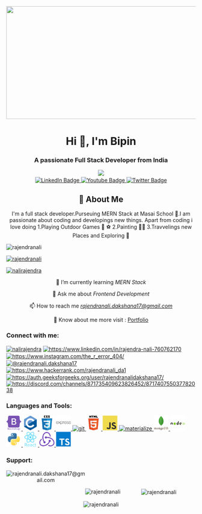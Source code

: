 <div align="center">
  <img src="https://media.giphy.com/media/dWesBcTLavkZuG35MI/giphy.gif" width="600" height="300"/>
</div>


<h1 align="center" margin="50px">Hi 👋, I'm Bipin</h1><div id="header" align="center">
 

<h3 align="center">A passionate Full Stack Developer from India</h3>
   <img src="https://media.giphy.com/media/M9gbBd9nbDrOTu1Mqx/giphy.gif" width="100"/>
 
<div id="badges">
  
  <a href="https://www.linkedin.com/in/rajendra-nali-760762170">
    <img src="https://img.shields.io/badge/LinkedIn-blue?style=for-the-badge&logo=linkedin&logoColor=white" alt="LinkedIn Badge"/>
  </a>
  <a href="https://www.instagram.com/the_r_error_404/">
    <img src="https://cdn-icons-png.flaticon.com/512/174/174855.png" height="30px" width="30px" alt="Youtube Badge"/>
  </a>
  <a href="https://twitter.com/NaliRajendra?t=KFU-z_X22Xfy3EQrrIv9xA&s=09">
    <img src="https://img.shields.io/badge/Twitter-blue?style=for-the-badge&logo=twitter&logoColor=white" alt="Twitter Badge"/>
  </a>
</div>
  
 ## 🚀 About Me
I'm a full stack developer.Purseuing MERN Stack at Masai School 🏢.I am passionate about coding and developings new things.
Apart from coding i love doing 
  1.Playing Outdoor Games 🏏 ⚽ 2.Painting 🎨🎨 3.Travvelings new Places and Exploring 🚀
 



<p align="left"> <img src="https://komarev.com/ghpvc/?username=rajendranali&label=Profile%20views&color=0e75b6&style=flat" alt="rajendranali" /> </p>

<p align="left"> <a href="https://github.com/ryo-ma/github-profile-trophy"><img src="https://github-profile-trophy.vercel.app/?username=rajendranali" alt="rajendranali" /></a> </p>

<p align="left"> <a href="https://twitter.com/nalirajendra" target="blank"><img src="https://img.shields.io/twitter/follow/nalirajendra?logo=twitter&style=for-the-badge" alt="nalirajendra" /></a> </p>
  

 🌱 I’m currently learning *MERN Stack*

 💬 Ask me about *Frontend Development*

📫 How to reach me *rajendranali.dakshana17@gmail.com*

 📄 Know about me more visit : [Portfolio](https://rajendra-nali-portfolio.netlify.app/)

<h3 align="left">Connect with me:</h3>
<p align="left">
<a href="https://twitter.com/nalirajendra" target="blank"><img align="center" src="https://raw.githubusercontent.com/rahuldkjain/github-profile-readme-generator/master/src/images/icons/Social/twitter.svg" alt="nalirajendra" height="30" width="40" /></a>
<a href="https://linkedin.com/in/https://www.linkedin.com/in/rajendra-nali-760762170" target="blank"><img align="center" src="https://raw.githubusercontent.com/rahuldkjain/github-profile-readme-generator/master/src/images/icons/Social/linked-in-alt.svg" alt="https://www.linkedin.com/in/rajendra-nali-760762170" height="30" width="40" /></a>
<a href="https://instagram.com/https://www.instagram.com/the_r_error_404/" target="blank"><img align="center" src="https://raw.githubusercontent.com/rahuldkjain/github-profile-readme-generator/master/src/images/icons/Social/instagram.svg" alt="https://www.instagram.com/the_r_error_404/" height="30" width="40" /></a>
<a href="https://medium.com/@rajendranali.dakshana17" target="blank"><img align="center" src="https://raw.githubusercontent.com/rahuldkjain/github-profile-readme-generator/master/src/images/icons/Social/medium.svg" alt="@rajendranali.dakshana17" height="30" width="40" /></a>
<a href="https://www.hackerrank.com/rajendranali_da1" target="blank"><img align="center" src="https://raw.githubusercontent.com/rahuldkjain/github-profile-readme-generator/master/src/images/icons/Social/hackerrank.svg" alt="https://www.hackerrank.com/rajendranali_da1" height="30" width="40" /></a>
<a href="https://auth.geeksforgeeks.org/user/https://auth.geeksforgeeks.org/user/rajendranalidakshana17/" target="blank"><img align="center" src="https://raw.githubusercontent.com/rahuldkjain/github-profile-readme-generator/master/src/images/icons/Social/geeks-for-geeks.svg" alt="https://auth.geeksforgeeks.org/user/rajendranalidakshana17/" height="30" width="40" /></a>
<a href="https://discord.gg/https://discord.com/channels/871735409623826452/871740755037782038" target="blank"><img align="center" src="https://raw.githubusercontent.com/rahuldkjain/github-profile-readme-generator/master/src/images/icons/Social/discord.svg" alt="https://discord.com/channels/871735409623826452/871740755037782038" height="30" width="40" /></a>
</p>

<h3 align="left">Languages and Tools:</h3>
<p align="left"> <a href="https://getbootstrap.com" target="_blank" rel="noreferrer"> <img src="https://raw.githubusercontent.com/devicons/devicon/master/icons/bootstrap/bootstrap-plain-wordmark.svg" alt="bootstrap" width="40" height="40"/> </a> <a href="https://www.cprogramming.com/" target="_blank" rel="noreferrer"> <img src="https://raw.githubusercontent.com/devicons/devicon/master/icons/c/c-original.svg" alt="c" width="40" height="40"/> </a> <a href="https://www.w3schools.com/css/" target="_blank" rel="noreferrer"> <img src="https://raw.githubusercontent.com/devicons/devicon/master/icons/css3/css3-original-wordmark.svg" alt="css3" width="40" height="40"/> </a> <a href="https://expressjs.com" target="_blank" rel="noreferrer"> <img src="https://raw.githubusercontent.com/devicons/devicon/master/icons/express/express-original-wordmark.svg" alt="express" width="40" height="40"/> </a> <a href="https://git-scm.com/" target="_blank" rel="noreferrer"> <img src="https://www.vectorlogo.zone/logos/git-scm/git-scm-icon.svg" alt="git" width="40" height="40"/> </a> <a href="https://www.w3.org/html/" target="_blank" rel="noreferrer"> <img src="https://raw.githubusercontent.com/devicons/devicon/master/icons/html5/html5-original-wordmark.svg" alt="html5" width="40" height="40"/> </a> <a href="https://developer.mozilla.org/en-US/docs/Web/JavaScript" target="_blank" rel="noreferrer"> <img src="https://raw.githubusercontent.com/devicons/devicon/master/icons/javascript/javascript-original.svg" alt="javascript" width="40" height="40"/> </a> <a href="https://materializecss.com/" target="_blank" rel="noreferrer"> <img src="https://raw.githubusercontent.com/prplx/svg-logos/5585531d45d294869c4eaab4d7cf2e9c167710a9/svg/materialize.svg" alt="materialize" width="40" height="40"/> </a> <a href="https://www.mongodb.com/" target="_blank" rel="noreferrer"> <img src="https://raw.githubusercontent.com/devicons/devicon/master/icons/mongodb/mongodb-original-wordmark.svg" alt="mongodb" width="40" height="40"/> </a> <a href="https://nodejs.org" target="_blank" rel="noreferrer"> <img src="https://raw.githubusercontent.com/devicons/devicon/master/icons/nodejs/nodejs-original-wordmark.svg" alt="nodejs" width="40" height="40"/> </a> <a href="https://www.python.org" target="_blank" rel="noreferrer"> <img src="https://raw.githubusercontent.com/devicons/devicon/master/icons/python/python-original.svg" alt="python" width="40" height="40"/> </a> <a href="https://reactjs.org/" target="_blank" rel="noreferrer"> <img src="https://raw.githubusercontent.com/devicons/devicon/master/icons/react/react-original-wordmark.svg" alt="react" width="40" height="40"/> </a> <a href="https://redux.js.org" target="_blank" rel="noreferrer"> <img src="https://raw.githubusercontent.com/devicons/devicon/master/icons/redux/redux-original.svg" alt="redux" width="40" height="40"/> </a> <a href="https://www.typescriptlang.org/" target="_blank" rel="noreferrer"> <img src="https://raw.githubusercontent.com/devicons/devicon/master/icons/typescript/typescript-original.svg" alt="typescript" width="40" height="40"/> </a> </p>

<h3 align="left">Support:</h3>
<p><a href="https://www.buymeacoffee.com/rajendranali.dakshana17@gmail.com"> <img align="left" src="https://cdn.buymeacoffee.com/buttons/v2/default-yellow.png" height="50" width="210" alt="rajendranali.dakshana17@gmail.com" /></a></p><br><br>

<p><img align="left" src="https://github-readme-stats.vercel.app/api/top-langs?username=rajendranali&show_icons=true&locale=en&layout=compact" alt="rajendranali" /></p>

<p>&nbsp;<img align="center" src="https://github-readme-stats.vercel.app/api?username=rajendranali&show_icons=true&locale=en" alt="rajendranali" /></p>

<p><img align="center" src="https://github-readme-streak-stats.herokuapp.com/?user=rajendranali&" alt="rajendranali" /></p>
